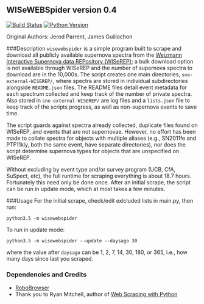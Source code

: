 ## WISeWEBSpider version 0.4
[![Build Status](https://img.shields.io/travis/jparrent/WISeWEBSpider.svg)](https://travis-ci.org/jparrent/WISeWEBSpider)
[![Python Version](https://img.shields.io/badge/python-3.5-blue.svg)](https://www.python.org)

Original Authors: Jerod Parrent, James Guillochon

###Description
`wisewebspider` is a simple program built to scrape and download all publicly available supernova spectra from the [Weizmann Interactive Supernova data REPository (WISeREP)](http://wiserep.weizmann.ac.il); a bulk download option is not available through WISeREP and the number of supernova spectra to download are in the 10,000s. The script creates one main directories, `sne-external-WISEREP/`, where spectra are stored in individual subdirectories alongside `README.json` files. The README files detail event metadata for each spectrum collected and keep track of the number of private spectra. Also stored in `sne-external-WISEREP/` are log files and a `lists.json` file to keep track of the scripts progress, as well as non-supernova events to save time. 

The script guards against spectra already collected, duplicate files found on WISeREP, and events that are not supernovae. However, no effort has been made to collate spectra for objects with multiple aliases (e.g., SN2011fe and PTF11kly, both the same event, have separate directories), nor does the script determine supernova types for objects that are unspecified on WISeREP.

Without excluding by event type and/or survey program (UCB, CfA, SuSpect, etc), the full runtime for scraping everything is about 18.7 hours. Fortunately this need only be done once. After an initial scrape, the script can be run in update mode, which at most takes a few minutes.

###Usage
For the initial scrape, check/edit exlcluded lists in main.py, then run:
```
python3.5 -m wisewebspider
```

To run in update mode:
```
python3.5 -m wisewebspider --update --daysago 30
```
where the value after `daysago` can be 1, 2, 7, 14, 30, 180, or 365, i.e., how many days since last you scraped.

### Dependencies and Credits

* [RoboBrowser](https://github.com/jmcarp/robobrowser)
* Thank you to Ryan Mitchell, author of [Web Scraping with Python](http://pythonscraping.com/node/5)
